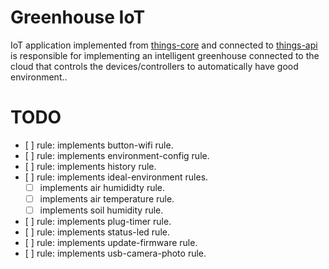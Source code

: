 # Greenhouse IoT

IoT application implemented from [things-core](https://github.com/microapis/things-core) and connected to [things-api](https://github.com/microapis/things-api) is responsible for implementing an intelligent greenhouse connected to the cloud that controls the devices/controllers to automatically have good environment..

# TODO

- [ ] rule: implements button-wifi rule.
- [ ] rule: implements environment-config rule.
- [ ] rule: implements history rule.
- [ ] rule: implements ideal-environment rules.
  - [ ] implements air humididty rule.
  - [ ] implements air temperature rule.
  - [ ] implements soil humidity rule.
- [ ] rule: implements plug-timer rule.
- [ ] rule: implements status-led rule.
- [ ] rule: implements update-firmware rule.
- [ ] rule: implements usb-camera-photo rule.
